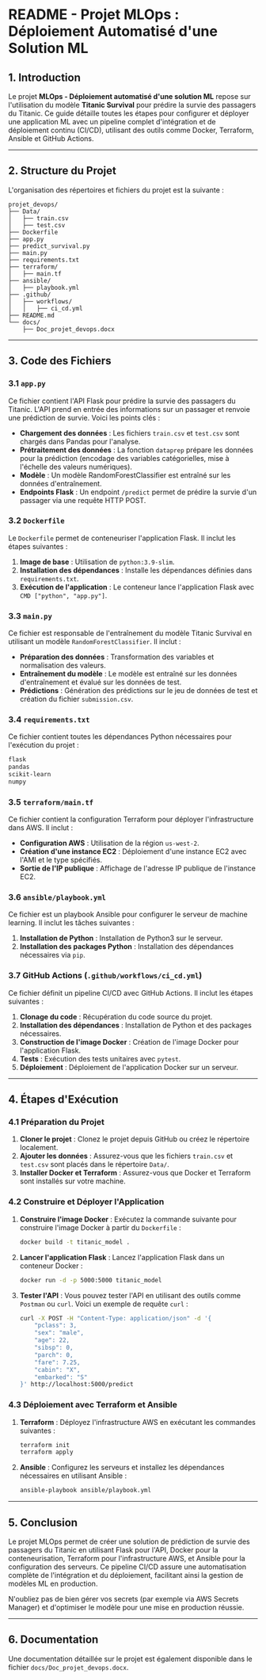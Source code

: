 # README - Projet MLOps : Déploiement Automatisé d'une Solution ML

## 1. Introduction

Le projet **MLOps - Déploiement automatisé d'une solution ML** repose sur l'utilisation du modèle **Titanic Survival** pour prédire la survie des passagers du Titanic. Ce guide détaille toutes les étapes pour configurer et déployer une application ML avec un pipeline complet d'intégration et de déploiement continu (CI/CD), utilisant des outils comme Docker, Terraform, Ansible et GitHub Actions.

---

## 2. Structure du Projet

L'organisation des répertoires et fichiers du projet est la suivante :

```
projet_devops/
├── Data/
│   ├── train.csv
│   ├── test.csv
├── Dockerfile
├── app.py
├── predict_survival.py
├── main.py
├── requirements.txt
├── terraform/
│   ├── main.tf
├── ansible/
│   ├── playbook.yml
├── .github/
│   ├── workflows/
│   │   ├── ci_cd.yml
├── README.md
└── docs/
    ├── Doc_projet_devops.docx
```

---

## 3. Code des Fichiers

### 3.1 `app.py`

Ce fichier contient l'API Flask pour prédire la survie des passagers du Titanic. L'API prend en entrée des informations sur un passager et renvoie une prédiction de survie. Voici les points clés :

- **Chargement des données** : Les fichiers `train.csv` et `test.csv` sont chargés dans Pandas pour l'analyse.
- **Prétraitement des données** : La fonction `dataprep` prépare les données pour la prédiction (encodage des variables catégorielles, mise à l'échelle des valeurs numériques).
- **Modèle** : Un modèle RandomForestClassifier est entraîné sur les données d'entraînement.
- **Endpoints Flask** : Un endpoint `/predict` permet de prédire la survie d'un passager via une requête HTTP POST.

### 3.2 `Dockerfile`

Le `Dockerfile` permet de conteneuriser l'application Flask. Il inclut les étapes suivantes :

1. **Image de base** : Utilisation de `python:3.9-slim`.
2. **Installation des dépendances** : Installe les dépendances définies dans `requirements.txt`.
3. **Exécution de l'application** : Le conteneur lance l'application Flask avec `CMD ["python", "app.py"]`.

### 3.3 `main.py`

Ce fichier est responsable de l'entraînement du modèle Titanic Survival en utilisant un modèle `RandomForestClassifier`. Il inclut :

- **Préparation des données** : Transformation des variables et normalisation des valeurs.
- **Entraînement du modèle** : Le modèle est entraîné sur les données d'entraînement et évalué sur les données de test.
- **Prédictions** : Génération des prédictions sur le jeu de données de test et création du fichier `submission.csv`.

### 3.4 `requirements.txt`

Ce fichier contient toutes les dépendances Python nécessaires pour l'exécution du projet :

```txt
flask
pandas
scikit-learn
numpy
```

### 3.5 `terraform/main.tf`

Ce fichier contient la configuration Terraform pour déployer l'infrastructure dans AWS. Il inclut :

- **Configuration AWS** : Utilisation de la région `us-west-2`.
- **Création d'une instance EC2** : Déploiement d'une instance EC2 avec l'AMI et le type spécifiés.
- **Sortie de l'IP publique** : Affichage de l'adresse IP publique de l'instance EC2.

### 3.6 `ansible/playbook.yml`

Ce fichier est un playbook Ansible pour configurer le serveur de machine learning. Il inclut les tâches suivantes :

1. **Installation de Python** : Installation de Python3 sur le serveur.
2. **Installation des packages Python** : Installation des dépendances nécessaires via `pip`.

### 3.7 GitHub Actions (`.github/workflows/ci_cd.yml`)

Ce fichier définit un pipeline CI/CD avec GitHub Actions. Il inclut les étapes suivantes :

1. **Clonage du code** : Récupération du code source du projet.
2. **Installation des dépendances** : Installation de Python et des packages nécessaires.
3. **Construction de l'image Docker** : Création de l'image Docker pour l'application Flask.
4. **Tests** : Exécution des tests unitaires avec `pytest`.
5. **Déploiement** : Déploiement de l'application Docker sur un serveur.

---

## 4. Étapes d'Exécution

### 4.1 Préparation du Projet

1. **Cloner le projet** : Clonez le projet depuis GitHub ou créez le répertoire localement.
2. **Ajouter les données** : Assurez-vous que les fichiers `train.csv` et `test.csv` sont placés dans le répertoire `Data/`.
3. **Installer Docker et Terraform** : Assurez-vous que Docker et Terraform sont installés sur votre machine.

### 4.2 Construire et Déployer l'Application

1. **Construire l'image Docker** :
   Exécutez la commande suivante pour construire l'image Docker à partir du `Dockerfile` :
   
   ```bash
   docker build -t titanic_model .
   ```

2. **Lancer l'application Flask** :
   Lancez l'application Flask dans un conteneur Docker :
   
   ```bash
   docker run -d -p 5000:5000 titanic_model
   ```

3. **Tester l'API** :
   Vous pouvez tester l'API en utilisant des outils comme `Postman` ou `curl`. Voici un exemple de requête `curl` :

   ```bash
   curl -X POST -H "Content-Type: application/json" -d '{
       "pclass": 3, 
       "sex": "male", 
       "age": 22, 
       "sibsp": 0, 
       "parch": 0, 
       "fare": 7.25, 
       "cabin": "X", 
       "embarked": "S"
   }' http://localhost:5000/predict
   ```

### 4.3 Déploiement avec Terraform et Ansible

1. **Terraform** : Déployez l'infrastructure AWS en exécutant les commandes suivantes :
   
   ```bash
   terraform init
   terraform apply
   ```

2. **Ansible** : Configurez les serveurs et installez les dépendances nécessaires en utilisant Ansible :

   ```bash
   ansible-playbook ansible/playbook.yml
   ```

---

## 5. Conclusion

Le projet MLOps permet de créer une solution de prédiction de survie des passagers du Titanic en utilisant Flask pour l'API, Docker pour la conteneurisation, Terraform pour l'infrastructure AWS, et Ansible pour la configuration des serveurs. Ce pipeline CI/CD assure une automatisation complète de l'intégration et du déploiement, facilitant ainsi la gestion de modèles ML en production.

N'oubliez pas de bien gérer vos secrets (par exemple via AWS Secrets Manager) et d'optimiser le modèle pour une mise en production réussie.

---

## 6. Documentation

Une documentation détaillée sur le projet est également disponible dans le fichier `docs/Doc_projet_devops.docx`.

